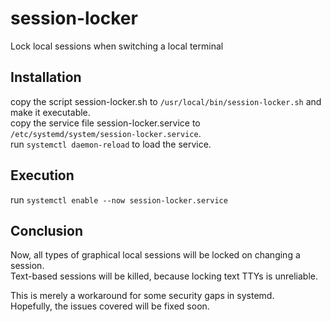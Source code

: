 # session-locker

Lock local sessions when switching a local terminal

## Installation

copy the script session-locker.sh to `/usr/local/bin/session-locker.sh` and make it executable.  
copy the service file session-locker.service to `/etc/systemd/system/session-locker.service`.  
run `systemctl daemon-reload` to load the service.

## Execution

run `systemctl enable --now session-locker.service`

## Conclusion
Now, all types of graphical local sessions will be locked on changing a session.  
Text-based sessions will be killed, because locking text TTYs is unreliable.

This is merely a workaround for some security gaps in systemd.  
Hopefully, the issues covered will be fixed soon.
